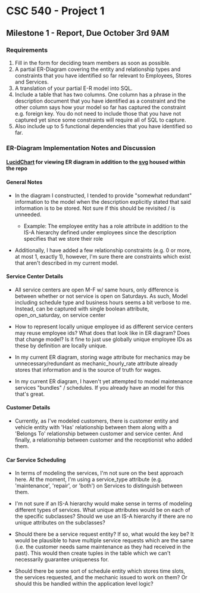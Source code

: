 # CSC 540 - Project 1

## Milestone 1 - Report, Due October 3rd 9AM

### Requirements

1. Fill in the form for deciding team members as soon as possible.
2. A partial ER-Diagram covering the entity and relationship types and constraints that you have
   identified so far relevant to Employees, Stores and Services.
3. A translation of your partial E-R model into SQL.
4. Include a table that has two columns. One column has a phrase in the description document
   that you have identified as a constraint and the other column says how your model so far has captured
   the constraint e.g. foreign key. You do not need to include those that you have not captured yet since
   some constraints will require all of SQL to capture.
5. Also include up to 5 functional dependencies that you have identified so far.

### ER-Diagram Implementation Notes and Discussion

#### [LucidChart](https://lucid.app/lucidchart/89a67dbb-57a8-4f89-85eb-31f9cce9a078/edit?viewport_loc=-358%2C364%2C5778%2C2299%2C0_0&invitationId=inv_e76116b6-835c-4809-97cf-06dd0d51f0ae#) for viewing ER diagram in addition to the [svg](./Database_ER_Diagram.svg) housed within the repo

#### General Notes

- In the diagram I constructed, I tended to provide "somewhat redundant" information to the
  model when the description explicitly stated that said information is to be stored. Not sure if
  this should be revisited / is unneeded.

  - Example: The employee entity has a role attribute in addition to the IS-A hierarchy defined under
    employees since the description specifies that we store their role

- Additionally, I have added a few relationship constraints (e.g. 0 or more, at most 1, exactly 1),
  however, I'm sure there are constraints which exist that aren't described in my current model.

#### Service Center Details

- All service centers are open M-F w/ same hours, only difference is between whether or not
  service is open on Saturdays. As such, Model including schedule type and business hours seems
  a bit verbose to me. Instead, can be captured with single boolean attribute, open_on_saturday,
  on service center

- How to represent locally unique employee id as different service centers may reuse employee ids?
  What does that look like in ER diagram? Does that change model? Is it fine to just use globally
  unique employee IDs as these by definition are locally unique.

- In my current ER diagram, storing wage attribute for mechanics may be unnecessary/redundant
  as mechanic_hourly_rate attribute already stores that information and is the source of truth for wages.

- In my current ER diagram, I haven't yet attempted to model maintenance services "bundles" / schedules.
  If you already have an model for this that's great.

#### Customer Details

- Currently, as I've modeled customers, there is customer entity and vehicle entity with
  'Has' relationship between them along with a 'Belongs To' relationship between customer and
  service center. And finally, a relationship between customer and the receptionist who
  added them.

#### Car Service Scheduling

- In terms of modeling the services, I'm not sure on the best approach here. At the moment,
  I'm using a service_type attribute (e.g. 'maintenance', 'repair', or 'both') on Services to
  distinguish between them.

- I'm not sure if an IS-A hierarchy would make sense in terms of modeling different types of services.
  What unique attributes would be on each of the specific subclasses? Should we use an IS-A hierarchy
  if there are no unique attributes on the subclasses?

- Should there be a service request entity? If so, what would the key be? It would be plausible
  to have multiple service requests which are the same (i.e. the customer needs same maintenance
  as they had received in the past). This would then create tuples in the table which we can't
  necessarily guarantee uniqueness for.

- Should there be some sort of schedule entity which stores time slots, the services requested,
  and the mechanic issued to work on them? Or should this be handled within the application
  level logic?
